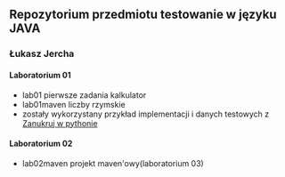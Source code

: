 ## Repozytorium przedmiotu testowanie w języku JAVA
### Łukasz Jercha

#### Laboratorium 01 
- lab01 pierwsze zadania kalkulator
- lab01maven liczby rzymskie 
 - zostały wykorzystany przykład implementacji i danych testowych z [Zanukruj w pythonie](http://pl.wikibooks.org/wiki/Zanurkuj_w_Pythonie)

#### Laboratorium 02
- lab02maven projekt maven'owy(laboratorium 03)